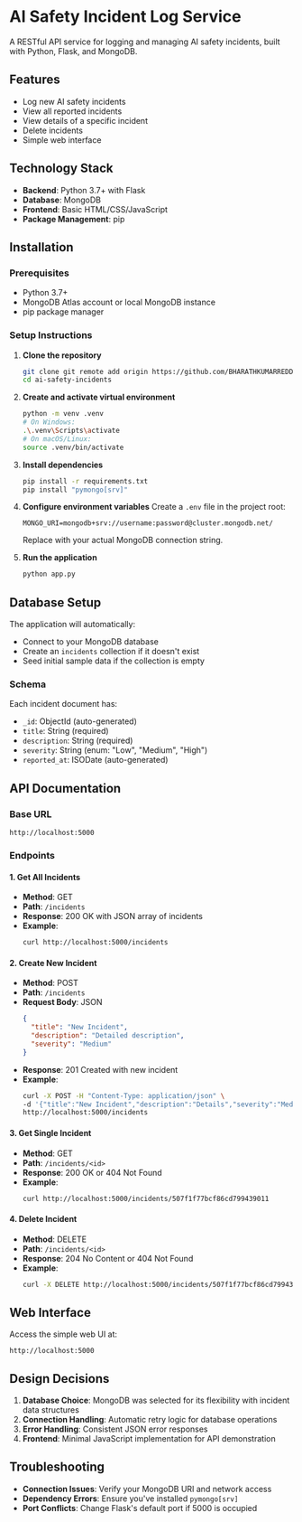 # AI Safety Incident Log Service

A RESTful API service for logging and managing AI safety incidents, built with Python, Flask, and MongoDB.

## Features

- Log new AI safety incidents
- View all reported incidents
- View details of a specific incident
- Delete incidents
- Simple web interface

## Technology Stack

- **Backend**: Python 3.7+ with Flask
- **Database**: MongoDB
- **Frontend**: Basic HTML/CSS/JavaScript
- **Package Management**: pip

## Installation

### Prerequisites

- Python 3.7+
- MongoDB Atlas account or local MongoDB instance
- pip package manager

### Setup Instructions

1. **Clone the repository**
   ```bash
   git clone git remote add origin https://github.com/BHARATHKUMARREDDY2004/ai-safety-incidents.git
   cd ai-safety-incidents
   ```

2. **Create and activate virtual environment**
   ```bash
   python -m venv .venv
   # On Windows:
   .\.venv\Scripts\activate
   # On macOS/Linux:
   source .venv/bin/activate
   ```

3. **Install dependencies**
   ```bash
   pip install -r requirements.txt
   pip install "pymongo[srv]"
   ```

4. **Configure environment variables**
   Create a `.env` file in the project root:
   ```
   MONGO_URI=mongodb+srv://username:password@cluster.mongodb.net/
   ```
   Replace with your actual MongoDB connection string.

5. **Run the application**
   ```bash
   python app.py
   ```

## Database Setup

The application will automatically:
- Connect to your MongoDB database
- Create an `incidents` collection if it doesn't exist
- Seed initial sample data if the collection is empty

### Schema
Each incident document has:
- `_id`: ObjectId (auto-generated)
- `title`: String (required)
- `description`: String (required)
- `severity`: String (enum: "Low", "Medium", "High")
- `reported_at`: ISODate (auto-generated)

## API Documentation

### Base URL
`http://localhost:5000`

### Endpoints

#### 1. Get All Incidents
- **Method**: GET
- **Path**: `/incidents`
- **Response**: 200 OK with JSON array of incidents
- **Example**:
  ```bash
  curl http://localhost:5000/incidents
  ```

#### 2. Create New Incident
- **Method**: POST
- **Path**: `/incidents`
- **Request Body**: JSON
  ```json
  {
    "title": "New Incident",
    "description": "Detailed description",
    "severity": "Medium"
  }
  ```
- **Response**: 201 Created with new incident
- **Example**:
  ```bash
  curl -X POST -H "Content-Type: application/json" \
  -d '{"title":"New Incident","description":"Details","severity":"Medium"}' \
  http://localhost:5000/incidents
  ```

#### 3. Get Single Incident
- **Method**: GET
- **Path**: `/incidents/<id>`
- **Response**: 200 OK or 404 Not Found
- **Example**:
  ```bash
  curl http://localhost:5000/incidents/507f1f77bcf86cd799439011
  ```

#### 4. Delete Incident
- **Method**: DELETE
- **Path**: `/incidents/<id>`
- **Response**: 204 No Content or 404 Not Found
- **Example**:
  ```bash
  curl -X DELETE http://localhost:5000/incidents/507f1f77bcf86cd799439011
  ```

## Web Interface

Access the simple web UI at:
```
http://localhost:5000
```

## Design Decisions

1. **Database Choice**: MongoDB was selected for its flexibility with incident data structures
2. **Connection Handling**: Automatic retry logic for database operations
3. **Error Handling**: Consistent JSON error responses
4. **Frontend**: Minimal JavaScript implementation for API demonstration 

## Troubleshooting

- **Connection Issues**: Verify your MongoDB URI and network access
- **Dependency Errors**: Ensure you've installed `pymongo[srv]`
- **Port Conflicts**: Change Flask's default port if 5000 is occupied